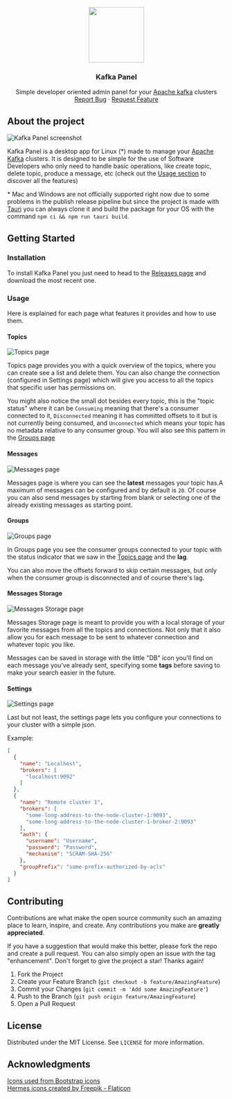 <div align="center">
  <img src="app-icon.png" width="128px">
  <h3>Kafka Panel</h3>
  <p>
    Simple developer oriented admin panel for your <a href="https://kafka.apache.org">Apache kafka</a> clusters
    <br />
    <a href="https://github.com/ianFar96/kafka_panel/issues">Report Bug</a>
    ·
    <a href="https://github.com/ianFar96/kafka_panel/issues">Request Feature</a>
  </p>
</div>

## About the project

![Kafka Panel screenshot](src/assets/screenshots/topics-page.png)

Kafka Panel is a desktop app for Linux (*) made to manage your [Apache Kafka](https://kafka.apache.org) clusters. It is designed to be simple for the use of Software Developers who only need to handle basic operations, like create topic, delete topic, produce a message, etc (check out the [Usage section](#usage) to discover all the features)

\* Mac and Windows are not officially supported right now due to some problems in the publish release pipeline but since the project is made with [Tauri](https://tauri.app/) you can always clone it and build the package for your OS with the command `npm ci && npm run tauri build`.

## Getting Started

### Installation

To install Kafka Panel you just need to head to the [Releases page](https://github.com/ianFar96/kafka_panel/releases) and download the most recent one.

### Usage

Here is explained for each page what features it provides and how to use them.

#### Topics

![Topics page](src/assets/screenshots/topics-page.png)

Topics page provides you with a quick overview of the topics, where you can create see a list and delete them. You can also change the connection (configured in Settings page) which will give you access to all the topics that specific user has permissions on.

You might also notice the small dot besides every topic, this is the "topic status" where it can be `Consuming` meaning that there's a consumer connected to it, `Disconnected` meaning it has committed offsets to it but is not currently being consumed, and `Unconnected` which means your topic has no metadata relative to any consumer group. You will also see this pattern in the [Groups page](#groups)

#### Messages

![Messages page](src/assets/screenshots/messages-page.png)

Messages page is where you can see the **latest** messages your topic has.A maximum of messages can be configured and by default is `20`. Of course you can also send messages by starting from blank or selecting one of the already existing messages as starting point.

#### Groups

![Groups page](src/assets/screenshots/groups-page.png)

In Groups page you see the consumer groups connected to your topic with the status indicator that we saw in the [Topics page](#topics) and the **lag**.

You can also move the offsets forward to skip certain messages, but only when the consumer group is disconnected and of course there's lag.

#### Messages Storage

![Messages Storage page](src/assets/screenshots/messages-storage-page.png)

Messages Storage page is meant to provide you with a local storage of your favorite messages from all the topics and connections. Not only that it also allow you for each message to be sent to whatever connection and whatever topic you like.

Messages can be saved in storage with the little "DB" icon you'll find on each message you've already sent, specifying some **tags** before saving to make your search easier in the future.

#### Settings

![Settings page](src/assets/screenshots/settings-page.png)

Last but not least, the settings page lets you configure your connections to your cluster with a simple json.

Example:

```json
[
  {
    "name": "Localhost",
    "brokers": [
      "localhost:9092"
    ]
  },
  {
    "name": "Remote cluster 1",
    "brokers": [
      "some-long-address-to-the-node-cluster-1:9093",
      "some-long-address-to-the-node-cluster-1-broker-2:9093"
    ],
    "auth": {
      "username": "Username",
      "password": "Password",
      "mechanism": "SCRAM-SHA-256"
    },
    "groupPrefix": "some-prefix-authorized-by-acls"
  }
]
```

## Contributing

Contributions are what make the open source community such an amazing place to learn, inspire, and create. Any contributions you make are **greatly appreciated**.

If you have a suggestion that would make this better, please fork the repo and create a pull request. You can also simply open an issue with the tag "enhancement".
Don't forget to give the project a star! Thanks again!

1. Fork the Project
2. Create your Feature Branch (`git checkout -b feature/AmazingFeature`)
3. Commit your Changes (`git commit -m 'Add some AmazingFeature'`)
4. Push to the Branch (`git push origin feature/AmazingFeature`)
5. Open a Pull Request

## License

Distributed under the MIT License. See `LICENSE` for more information.

## Acknowledgments

<a href="https://icons.getbootstrap.com/" title="bootstrap icons">Icons used from Bootstrap icons</a>
<br />
<a href="https://www.flaticon.com/free-icons/hermes" title="hermes icons">Hermes icons created by Freepik - Flaticon</a>
